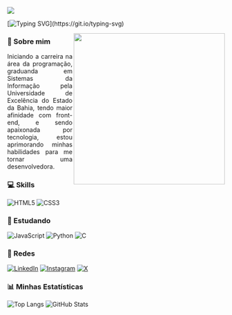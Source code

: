 
![](https://komarev.com/ghpvc/?username=tarscilla&color=F1BFFB&label=Views&style=plastic)

[![Typing SVG](https://readme-typing-svg.demolab.com?font=Fira+Code&pause=1000&color=F1BFFB&center=true&vCenter=true&width=435&lines=%F0%9F%90%A8+Ol%C3%A1%2C+meu+nome+%C3%A9+Tarscilla!)](https://git.io/typing-svg)

<img height=350 align="right" src="https://github.com/user-attachments/assets/77f6da79-28cc-4b7b-8b36-fd8562fb84c5"/>

### 📖 Sobre mim

<section>
<p align="justify">
Iniciando a carreira na área da programação, graduanda em Sistemas da Informação pela Universidade de Excelência do Estado da Bahia, tendo maior afinidade com front-end, e sendo apaixonada por tecnologia, estou aprimorando minhas habilidades para me tornar uma desenvolvedora.
</p>


### 💻 Skills 

![HTML5](https://img.shields.io/badge/HTML5-F1BFFB?style=for-the-badge&logo=html5&logoColor=black)
![CSS3](https://img.shields.io/badge/CSS3-F1BFFB?style=for-the-badge&logo=css3&logoColor=black)


### 📝 Estudando

![JavaScript](https://img.shields.io/badge/JavaScript-F1BFFB?style=for-the-badge&logo=javascript&logoColor=black)
![Python](https://img.shields.io/badge/python-F1BFFB?style=for-the-badge&logo=python&logoColor=black)
![C](https://img.shields.io/badge/C-F1BFFB?style=for-the-badge&logo=c&logoColor=black)

### 📱 Redes 

[![LinkedIn](https://img.shields.io/badge/LinkedIn-F1BFFB?style=for-the-badge&logo=linkedin&logoColor=black)](https://www.linkedin.com/in/tarscilla-almeida/) 
[![Instagram](https://img.shields.io/badge/-Instagram-F1BFFB?style=for-the-badge&logo=instagram&logoColor=black)](https://www.instagram.com/http_tace/)
[![X](https://img.shields.io/badge/X-F1BFFB?style=for-the-badge&logo=x&logoColor=black)](https://x.com/tarscillsa)

### 📊 Minhas Estatísticas 

![Top Langs](https://github-readme-stats-git-masterrstaa-rickstaa.vercel.app/api/top-langs/?username=tarscilla&layout=compact&bg_color=F1BFFB&border_color=F1BFFB&title_color=000&text_color=000)
![GitHub Stats](https://github-readme-stats.vercel.app/api?username=tarscilla&theme=transparent&bg_color=F1BFFB&border_color=F1BFFB&show_icons=true&icon_color=000&title_color=000&text_color=000&hide_title=true&hide=stars)
